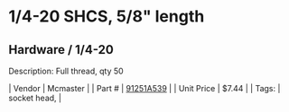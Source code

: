 # 1/4-20 SHCS, 5/8" length
## Hardware / 1/4-20
Description: 	Full thread, qty 50 

| Vendor | Mcmaster | 
| Part # | [91251A539](https://www.mcmaster.com/#91251A539) | 
| Unit Price | $7.44 | 
| Tags: | socket head,  | 

